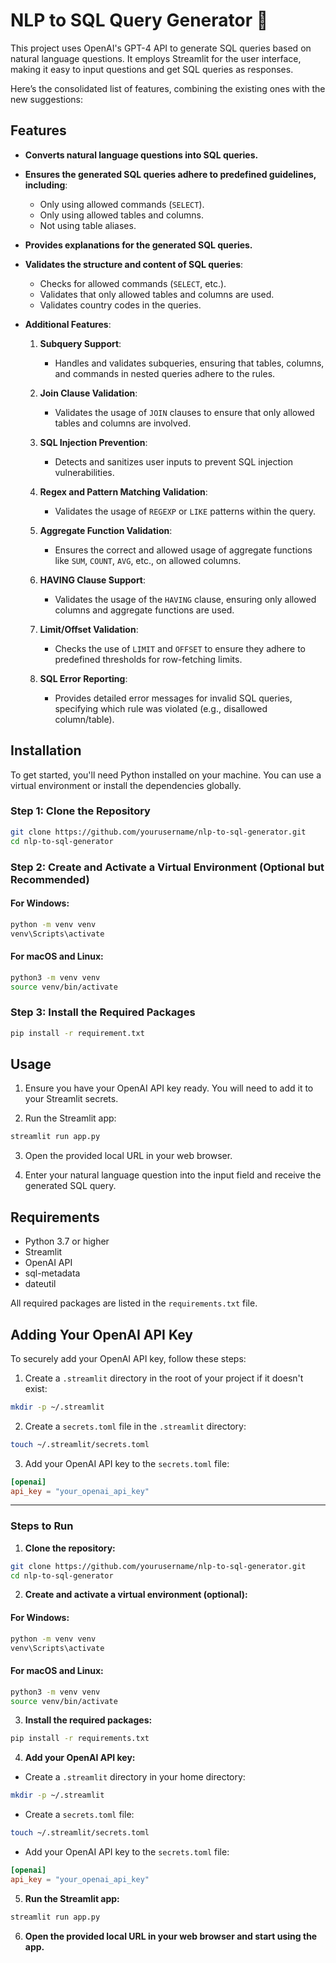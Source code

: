 


# NLP to SQL Query Generator 🐘

This project uses OpenAI's GPT-4 API to generate SQL queries based on natural language questions. It employs Streamlit for the user interface, making it easy to input questions and get SQL queries as responses.

Here’s the consolidated list of features, combining the existing ones with the new suggestions:

## Features

- **Converts natural language questions into SQL queries.**
  
- **Ensures the generated SQL queries adhere to predefined guidelines, including**:
  - Only using allowed commands (`SELECT`).
  - Only using allowed tables and columns.
  - Not using table aliases.

- **Provides explanations for the generated SQL queries.**

- **Validates the structure and content of SQL queries**:
  - Checks for allowed commands (`SELECT`, etc.).
  - Validates that only allowed tables and columns are used.
  - Validates country codes in the queries.

- **Additional Features**:
  1. **Subquery Support**:
     - Handles and validates subqueries, ensuring that tables, columns, and commands in nested queries adhere to the rules.
     
  2. **Join Clause Validation**:
     - Validates the usage of `JOIN` clauses to ensure that only allowed tables and columns are involved.

  3. **SQL Injection Prevention**:
     - Detects and sanitizes user inputs to prevent SQL injection vulnerabilities.
  
  4. **Regex and Pattern Matching Validation**:
     - Validates the usage of `REGEXP` or `LIKE` patterns within the query.

  5. **Aggregate Function Validation**:
     - Ensures the correct and allowed usage of aggregate functions like `SUM`, `COUNT`, `AVG`, etc., on allowed columns.

  6. **HAVING Clause Support**:
     - Validates the usage of the `HAVING` clause, ensuring only allowed columns and aggregate functions are used.

  7. **Limit/Offset Validation**:
     - Checks the use of `LIMIT` and `OFFSET` to ensure they adhere to predefined thresholds for row-fetching limits.

  8. **SQL Error Reporting**:
     - Provides detailed error messages for invalid SQL queries, specifying which rule was violated (e.g., disallowed column/table).



## Installation

To get started, you'll need Python installed on your machine. You can use a virtual environment or install the dependencies globally.

### Step 1: Clone the Repository

```bash
git clone https://github.com/yourusername/nlp-to-sql-generator.git
cd nlp-to-sql-generator
```

### Step 2: Create and Activate a Virtual Environment (Optional but Recommended)

#### For Windows:

```bash
python -m venv venv
venv\Scripts\activate
```

#### For macOS and Linux:

```bash
python3 -m venv venv
source venv/bin/activate
```

### Step 3: Install the Required Packages

```bash
pip install -r requirement.txt
```

## Usage

1. Ensure you have your OpenAI API key ready. You will need to add it to your Streamlit secrets.

2. Run the Streamlit app:

```bash
streamlit run app.py
```

3. Open the provided local URL in your web browser.

4. Enter your natural language question into the input field and receive the generated SQL query.

## Requirements

- Python 3.7 or higher
- Streamlit
- OpenAI API
- sql-metadata
- dateutil

All required packages are listed in the `requirements.txt` file.

## Adding Your OpenAI API Key

To securely add your OpenAI API key, follow these steps:

1. Create a `.streamlit` directory in the root of your project if it doesn't exist:

```bash
mkdir -p ~/.streamlit
```

2. Create a `secrets.toml` file in the `.streamlit` directory:

```bash
touch ~/.streamlit/secrets.toml
```

3. Add your OpenAI API key to the `secrets.toml` file:

```toml
[openai]
api_key = "your_openai_api_key"
```



---

### Steps to Run

1. **Clone the repository:**

```bash
git clone https://github.com/yourusername/nlp-to-sql-generator.git
cd nlp-to-sql-generator
```

2. **Create and activate a virtual environment (optional):**

#### For Windows:

```bash
python -m venv venv
venv\Scripts\activate
```

#### For macOS and Linux:

```bash
python3 -m venv venv
source venv/bin/activate
```

3. **Install the required packages:**

```bash
pip install -r requirements.txt
```

4. **Add your OpenAI API key:**

- Create a `.streamlit` directory in your home directory:

```bash
mkdir -p ~/.streamlit
```

- Create a `secrets.toml` file:

```bash
touch ~/.streamlit/secrets.toml
```

- Add your OpenAI API key to the `secrets.toml` file:

```toml
[openai]
api_key = "your_openai_api_key"
```

5. **Run the Streamlit app:**

```bash
streamlit run app.py
```

6. **Open the provided local URL in your web browser and start using the app.**


